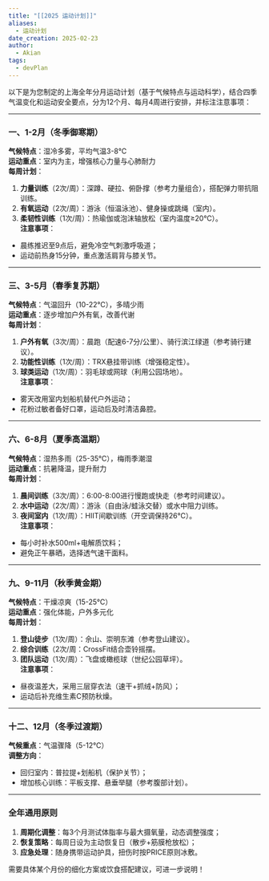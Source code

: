 ```yaml
---
title: "[[2025 运动计划]]"
aliases:
  - 运动计划
date_creation: 2025-02-23
author:
  - Akian
tags:
  - devPlan
---
```

 
 以下是为您制定的上海全年分月运动计划（基于气候特点与运动科学），结合四季气温变化和运动安全要点，分为12个月、每月4周进行安排，并标注注意事项：
 
---
 
### **一、1-2月（冬季御寒期）**
**气候特点**：湿冷多雾，平均气温3-8℃  
**运动重点**：室内为主，增强核心力量与心肺耐力  
**每周计划**：  
1. **力量训练**（2次/周）：深蹲、硬拉、俯卧撑（参考力量组合），搭配弹力带抗阻训练。  
2. **有氧运动**（2次/周）：游泳（恒温泳池）、健身操或跳绳（室内）。  
3. **柔韧性训练**（1次/周）：热瑜伽或泡沫轴放松（室内温度≥20℃）。  
**注意事项**：  
- 晨练推迟至9点后，避免冷空气刺激呼吸道；  
- 运动前热身15分钟，重点激活肩背与膝关节。
 
---
 
### **三、3-5月（春季复苏期）**  
**气候特点**：气温回升（10-22℃），多晴少雨  
**运动重点**：逐步增加户外有氧，改善代谢  
**每周计划**：  
1. **户外有氧**（3次/周）：晨跑（配速6-7分/公里）、骑行滨江绿道（参考骑行建议）。  
2. **功能性训练**（1次/周）：TRX悬挂带训练（增强稳定性）。  
3. **球类运动**（1次/周）：羽毛球或网球（利用公园场地）。  
**注意事项**：  
- 雾天改用室内划船机替代户外运动；  
- 花粉过敏者备好口罩，运动后及时清洁鼻腔。
 
---
 
### **六、6-8月（夏季高温期）**  
**气候特点**：湿热多雨（25-35℃），梅雨季潮湿  
**运动重点**：抗暑降温，提升耐力  
**每周计划**：  
1. **晨间训练**（3次/周）：6:00-8:00进行慢跑或快走（参考时间建议）。  
2. **水中运动**（2次/周）：游泳（自由泳/蛙泳交替）或水中阻力训练。  
3. **夜间室内**（1次/周）：HIIT间歇训练（开空调保持26℃）。  
**注意事项**：  
- 每小时补水500ml+电解质饮料；  
- 避免正午暴晒，选择透气速干面料。
 
---
 
### **九、9-11月（秋季黄金期）**  
**气候特点**：干燥凉爽（15-25℃）  
**运动重点**：强化体能，户外多元化  
**每周计划**：  
1. **登山徒步**（1次/周）：佘山、崇明东滩（参考登山建议）。  
2. **综合训练**（2次/周：CrossFit结合壶铃摇摆。  
3. **团队运动**（1次/周）：飞盘或橄榄球（世纪公园草坪）。  
**注意事项**：  
- 昼夜温差大，采用三层穿衣法（速干+抓绒+防风）；  
- 运动后补充维生素C预防秋燥。
 
---
 
### **十二、12月（冬季过渡期）**  
**气候重点**：气温骤降（5-12℃）  
**调整方向**：  
- 回归室内：普拉提+划船机（保护关节）；  
- 增加核心训练：平板支撑、悬垂举腿（参考腹部计划）。
 
---
 
### **全年通用原则**  
1. **周期化调整**：每3个月测试体脂率与最大摄氧量，动态调整强度； 
2. **恢复策略**：每周日设为主动恢复日（散步+筋膜枪放松）；
3. **应急处理**：随身携带运动护具，扭伤时按PRICE原则冰敷。
 
需要具体某个月份的细化方案或饮食搭配建议，可进一步说明！